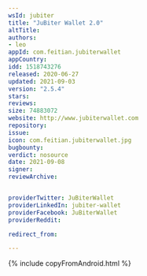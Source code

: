 ```yaml
---
wsId: jubiter
title: "JuBiter Wallet 2.0"
altTitle: 
authors:
- leo
appId: com.feitian.jubiterwallet
appCountry: 
idd: 1518743276
released: 2020-06-27
updated: 2021-09-03
version: "2.5.4"
stars: 
reviews: 
size: 74883072
website: http://www.jubiterwallet.com
repository: 
issue: 
icon: com.feitian.jubiterwallet.jpg
bugbounty: 
verdict: nosource
date: 2021-09-08
signer: 
reviewArchive:


providerTwitter: JuBiterWallet
providerLinkedIn: jubiter-wallet
providerFacebook: JuBiterWallet
providerReddit: 

redirect_from:

---
```


{% include copyFromAndroid.html %}
